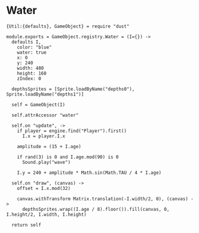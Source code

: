 Water
=====

    {Util:{defaults}, GameObject} = require "dust"

    module.exports = GameObject.registry.Water = (I={}) ->
      defaults I,
        color: "blue"
        water: true
        x: 0
        y: 240
        width: 480
        height: 160
        zIndex: 0

      depthsSprites = [Sprite.loadByName("depths0"), Sprite.loadByName("depths1")]

      self = GameObject(I)

      self.attrAccessor "water"

      self.on "update", ->
        if player = engine.find("Player").first()
          I.x = player.I.x

        amplitude = (15 + I.age)

        if rand(3) is 0 and I.age.mod(90) is 0
          Sound.play("wave")

        I.y = 240 + amplitude * Math.sin(Math.TAU / 4 * I.age)

      self.on "draw", (canvas) ->
        offset = I.x.mod(32)

        canvas.withTransform Matrix.translation(-I.width/2, 0), (canvas) ->
          depthsSprites.wrap((I.age / 8).floor()).fill(canvas, 0, I.height/2, I.width, I.height)

      return self
